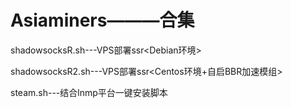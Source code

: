 # Asiaminers———合集

shadowsocksR.sh---VPS部署ssr<Debian环境>

shadowsocksR2.sh---VPS部署ssr<Centos环境+自启BBR加速模组>

steam.sh---结合lnmp平台一键安装脚本


